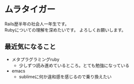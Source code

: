 # ムラタイガー

Rails歴半年の社会人一年生です。  
Rubyについての理解を深めたいです。
よろしくお願いします。

## 最近気になること

* メタプラグラミングruby
  * 少しずつ読み進めているところ。とても勉強になっている
* emacs
  * sublimeに何か違和感を感じるので乗り換えたい